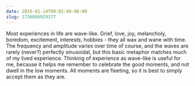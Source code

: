 ```yaml
---
date: 2025-01-14T09:02:09-06:00
slug: 1736866929377
---
```


Most experiences in life are wave-like. Grief, love, joy, melancholy, boredom, excitement, interests, hobbies - they all wax and wane with time. The frequency and amplitude varies over time of course, and the waves are rarely (never?) perfectly sinusoidal, but this basic metaphor matches much of my lived experience. Thinking of experience as wave-like is useful for me, because it helps me remember to celebrate the good moments, and not dwell in the low moments. All moments are fleeting, so it is best to simply accept them as they are.
